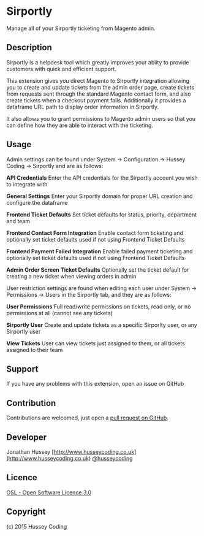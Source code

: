 Sirportly
===============
Manage all of your Sirportly ticketing from Magento admin.

Description
-----------
Sirportly is a helpdesk tool which greatly improves your abiity to provide customers with quick and efficient support.

This extension gives you direct Magento to Sirportly integration allowing you to create and update tickets from the admin order page, create tickets from requests sent through the standard Magento contact form, and also create tickets when a checkout payment fails.  Additionally it provides a dataframe URL path to display order information in Sirportly.

It also allows you to grant permissions to Magento admin users so that you can define how they are able to interact with the ticketing.

Usage
-----
Admin settings can be found under System -> Configuration -> Hussey Coding -> Sirportly and are as follows:

**API Credentials**
Enter the API credentials for the Sirportly account you wish to integrate with

**General Settings**
Enter your Sirportly domain for proper URL creation and configure the dataframe

**Frontend Ticket Defaults**
Set ticket defaults for status, priority, department and team

**Frontend Contact Form Integration**
Enable contact form ticketing and optionally set ticket defaults used if not using Frontend Ticket Defaults

**Frontend Payment Failed Integration**
Enable failed payment ticketing and optionally set ticket defaults used if not using Frontend Ticket Defaults

**Admin Order Screen Ticket Defaults**
Optionally set the ticket default for creating a new ticket when viewing orders in admin

User restriction settings are found when editing each user under System -> Permissions -> Users in the Sirportly tab, and they are as follows:

**User Permissions**
Full read/write permissions on tickets, read only, or no permissions at all (cannot see any tickets)

**Sirportly User**
Create and update tickets as a specific Sirporlty user, or any Sirportly user

**View Tickets**
User can view tickets just assigned to them, or all tickets assigned to their team

Support
-------
If you have any problems with this extension, open an issue on GitHub

Contribution
------------
Contributions are welcomed, just open a [pull request on GitHub](https://help.github.com/articles/using-pull-requests).

Developer
---------
Jonathan Hussey
[http://www.husseycoding.co.uk](http://www.husseycoding.co.uk)
[@husseycoding](https://twitter.com/husseycoding)

Licence
-------
[OSL - Open Software Licence 3.0](http://opensource.org/licenses/osl-3.0.php)

Copyright
---------
(c) 2015 Hussey Coding
